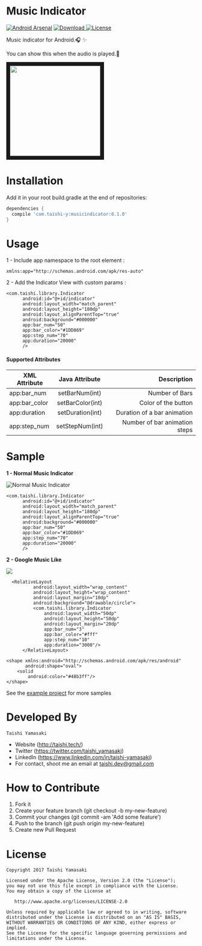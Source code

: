 # Music Indicator
[![Android Arsenal](https://img.shields.io/badge/Android%20Arsenal-Music%20Indicator-brightgreen.svg?style=flat)](https://android-arsenal.com/details/1/5846)
[ ![Download](https://api.bintray.com/packages/taishi-y/maven/musicindicator/images/download.svg) ](https://bintray.com/taishi-y/maven/musicindicator/_latestVersion)
[![License](https://img.shields.io/badge/License-Apache%202.0-blue.svg)](https://opensource.org/licenses/Apache-2.0)

Music indicator for Android.🎧 ✨

You can show this when the audio is played.🎵

<img src="https://github.com/Taishi-Y/MusicIndicator/blob/master/art/samplegif.gif?raw=true"
alt="" width="240" border="10" />

Installation
============
Add it in your root build.gradle at the end of repositories:
```gradle
dependencies {
  compile 'com.taishi-y:musicindicator:0.1.0'
}
```

Usage
=====

1 - Include app namespace to the root element :

	xmlns:app="http://schemas.android.com/apk/res-auto"

2 - Add the Indicator View with custom params :

```
<com.taishi.library.Indicator
      android:id="@+id/indicator"
      android:layout_width="match_parent"
      android:layout_height="180dp"
      android:layout_alignParentTop="true"
      android:background="#000000"
      app:bar_num="50"
      app:bar_color="#1DD069"
      app:step_num="70"
      app:duration="20000"
      />
```

####  Supported Attributes

| XML Attribute        | Java Attribute           | Description  |
| ------------- |:-------------:| -----:|
| app:bar_num      | setBarNum(int)     | Number of Bars |
| app:bar_color     | setBarColor(int)      |  Color of the button |
| app:duration | setDuration(int)      |    Duration of a bar animation |
| app:step_num | setStepNum(int)      |    Number of bar animation steps|




Sample
=====

**1 - Normal Music Indicator**

![Normal Music Indicator ](https://github.com/Taishi-Y/MusicIndicator/blob/master/art/circlenormal.gif?raw=true)

```
<com.taishi.library.Indicator
      android:id="@+id/indicator"
      android:layout_width="match_parent"
      android:layout_height="180dp"
      android:layout_alignParentTop="true"
      android:background="#000000"
      app:bar_num="50"
      app:bar_color="#1DD069"
      app:step_num="70"
      app:duration="20000"
      />
```

**2 - Google Music Like**

![](https://github.com/Taishi-Y/MusicIndicator/blob/master/art/circlesample.gif?raw=true)

```
  <RelativeLayout
          android:layout_width="wrap_content"
          android:layout_height="wrap_content"
          android:layout_margin="10dp"
          android:background="@drawable/circle">
          <com.taishi.library.Indicator
              android:layout_width="50dp"
              android:layout_height="50dp"
              android:layout_margin="20dp"
              app:bar_num="3"
              app:bar_color="#fff"
              app:step_num="10"
              app:duration="3000"/>
      </RelativeLayout>
```

```
<shape xmlns:android="http://schemas.android.com/apk/res/android"
       android:shape="oval">
    <solid
        android:color="#48b3ff"/>
</shape>
```

See the [example project](https://github.com/Taishi-Y/MusicIndicator/tree/master/app) for more samples




Developed By
============
```
Taishi Yamasaki
```
- Website (http://taishi.tech/)
- Twitter (https://twitter.com/taishi_yamasaki)
- LinkedIn (https://www.linkedin.com/in/taishi-yamasaki)
- For contact, shoot me an email at <taishi.dev@gmail.com>

# How to Contribute
1. Fork it
2. Create your feature branch (git checkout -b my-new-feature)
3. Commit your changes (git commit -am 'Add some feature')
4. Push to the branch (git push origin my-new-feature)
5. Create new Pull Request

# License

    Copyright 2017 Taishi Yamasaki

    Licensed under the Apache License, Version 2.0 (the "License");
    you may not use this file except in compliance with the License.
    You may obtain a copy of the License at

       http://www.apache.org/licenses/LICENSE-2.0

    Unless required by applicable law or agreed to in writing, software
    distributed under the License is distributed on an "AS IS" BASIS,
    WITHOUT WARRANTIES OR CONDITIONS OF ANY KIND, either express or implied.
    See the License for the specific language governing permissions and
    limitations under the License.
